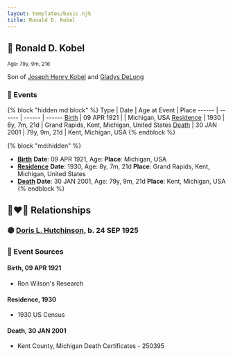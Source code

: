 ```yaml
---
layout: templates/basic.njk
title: Ronald D. Kobel
---
```

## 🔵 Ronald D. Kobel
<small>Age: 79y, 9m, 21d</small>

Son of [Joseph Henry Kobel](/people/5/50400728) and [Gladys DeLong](/people/9/96793928)

### 📆 Events

{% block "hidden md:block" %}
Type | Date | Age at Event | Place
------ | ------ | ------ | ------
[Birth](#event-event-2) | 09 APR 1921 |  | Michigan, USA
[Residence](#event-event-0) | 1930 | 8y, 7m, 21d | Grand Rapids, Kent, Michigan, United States
[Death](#event-event-4) | 30 JAN 2001 | 79y, 9m, 21d | Kent, Michigan, USA
{% endblock %}

{% block "md:hidden" %}
- **[Birth](#event-event-2)**
**Date**: 09 APR 1921, Age:
**Place**: Michigan, USA
- **[Residence](#event-event-0)**
**Date**: 1930, Age: 8y, 7m, 21d
**Place**: Grand Rapids, Kent, Michigan, United States
- **[Death](#event-event-4)**
**Date**: 30 JAN 2001, Age: 79y, 9m, 21d
**Place**: Kent, Michigan, USA
{% endblock %}

## 👩‍❤️‍👨 Relationships

### 🟣 [Doris L. Hutchinson](/people/3/36141248), b. 24 SEP 1925

### 📰 Event Sources

#### <a id="event-event-2"></a> Birth, 09 APR 1921
* Ron Wilson's Research

#### <a id="event-event-0"></a> Residence, 1930
* 1930 US Census

#### <a id="event-event-4"></a> Death, 30 JAN 2001
* Kent County, Michigan Death Certificates  - 250395